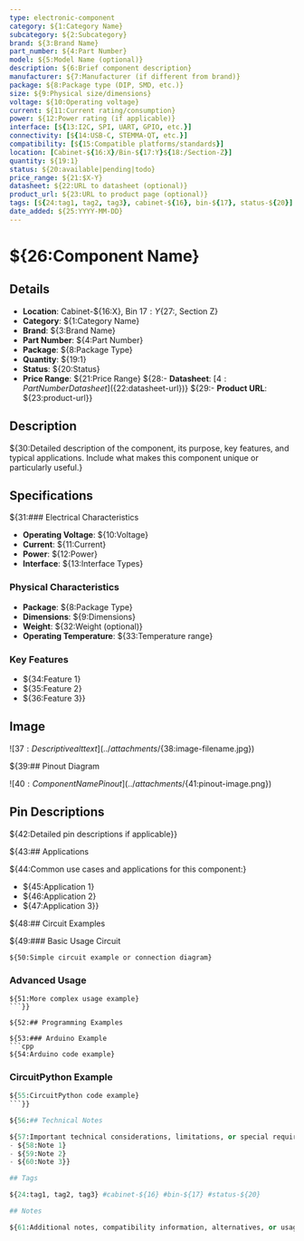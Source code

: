```yaml
---
type: electronic-component
category: ${1:Category Name}
subcategory: ${2:Subcategory}
brand: ${3:Brand Name}
part_number: ${4:Part Number}
model: ${5:Model Name (optional)}
description: ${6:Brief component description}
manufacturer: ${7:Manufacturer (if different from brand)}
package: ${8:Package type (DIP, SMD, etc.)}
size: ${9:Physical size/dimensions}
voltage: ${10:Operating voltage}
current: ${11:Current rating/consumption}
power: ${12:Power rating (if applicable)}
interface: [${13:I2C, SPI, UART, GPIO, etc.}]
connectivity: [${14:USB-C, STEMMA-QT, etc.}]
compatibility: [${15:Compatible platforms/standards}]
location: [Cabinet-${16:X}/Bin-${17:Y}${18:/Section-Z}]
quantity: ${19:1}
status: ${20:available|pending|todo}
price_range: ${21:$X-Y}
datasheet: ${22:URL to datasheet (optional)}
product_url: ${23:URL to product page (optional)}
tags: [${24:tag1, tag2, tag3}, cabinet-${16}, bin-${17}, status-${20}]
date_added: ${25:YYYY-MM-DD}
---
```


# ${26:Component Name}

## Details

- **Location**: Cabinet-${16:X}, Bin ${17:Y}${27:, Section Z}
- **Category**: ${1:Category Name}
- **Brand**: ${3:Brand Name}
- **Part Number**: ${4:Part Number}
- **Package**: ${8:Package Type}
- **Quantity**: ${19:1}
- **Status**: ${20:Status}
- **Price Range**: ${21:Price Range}
${28:- **Datasheet**: [${4:Part Number} Datasheet](${22:datasheet-url})}
  ${29:- **Product URL**: ${23:product-url}}

## Description

${30:Detailed description of the component, its purpose, key features, and typical applications. Include what makes this component unique or particularly useful.}

## Specifications

${31:### Electrical Characteristics

- **Operating Voltage**: ${10:Voltage}
- **Current**: ${11:Current}
- **Power**: ${12:Power}
- **Interface**: ${13:Interface Types}

### Physical Characteristics

- **Package**: ${8:Package Type}
- **Dimensions**: ${9:Dimensions}
- **Weight**: ${32:Weight (optional)}
- **Operating Temperature**: ${33:Temperature range}

### Key Features

- ${34:Feature 1}
- ${35:Feature 2}
- ${36:Feature 3}}

## Image

![${37:Descriptive alt text}](../attachments/${38:image-filename.jpg})

${39:## Pinout Diagram

![${40:Component Name} Pinout](../attachments/${41:pinout-image.png})

## Pin Descriptions

${42:Detailed pin descriptions if applicable}}

${43:## Applications

${44:Common use cases and applications for this component:}

- ${45:Application 1}
- ${46:Application 2}
- ${47:Application 3}}

${48:## Circuit Examples

${49:### Basic Usage Circuit

```
${50:Simple circuit example or connection diagram}
```

### Advanced Usage

````
${51:More complex usage example}
```}}

${52:## Programming Examples

${53:### Arduino Example
```cpp
${54:Arduino code example}
````

### CircuitPython Example

````python
${55:CircuitPython code example}
```}}

${56:## Technical Notes

${57:Important technical considerations, limitations, or special requirements:}
- ${58:Note 1}
- ${59:Note 2}
- ${60:Note 3}}

## Tags

${24:tag1, tag2, tag3} #cabinet-${16} #bin-${17} #status-${20}

## Notes

${61:Additional notes, compatibility information, alternatives, or usage tips. Include any special handling requirements or known issues.}
````
